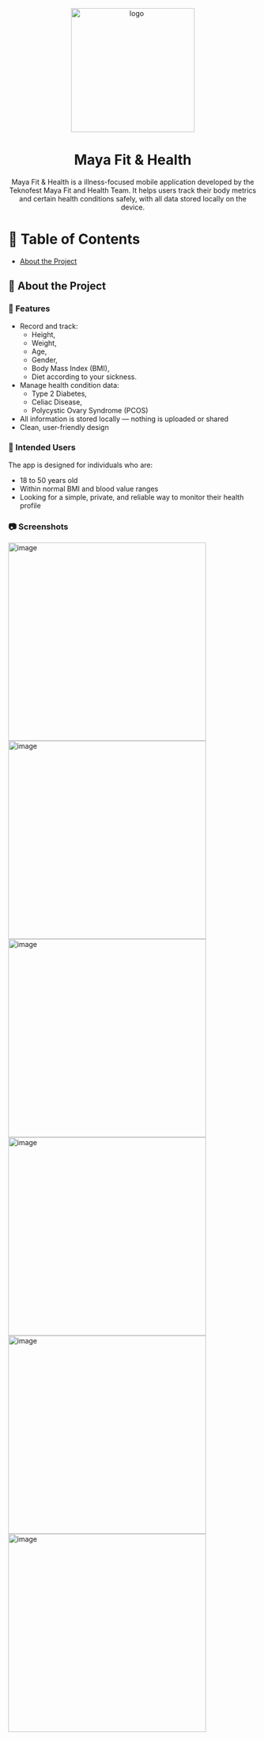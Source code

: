 <div align='center'>

<img src=https://github.com/semihtuncer/MayaDiet/blob/main/Images/Ak%C4%B1ll%C4%B1Diyetisyen.png alt="logo" width=250 height=250 />

<h1>Maya Fit & Health</h1>
<p>Maya Fit & Health is a illness-focused mobile application developed by the Teknofest Maya Fit and Health Team. It helps users track their body metrics and certain health conditions safely, with all data stored locally on the device. </p>

</div>

# :notebook_with_decorative_cover: Table of Contents
- [About the Project](#star2-about-the-project)

## :star2: About the Project

### :dart: Features
- Record and track:
    - Height,
    - Weight,
    - Age,
    - Gender,
    - Body Mass Index (BMI),
    - Diet according to your sickness.
- Manage health condition data:
    - Type 2 Diabetes,
    - Celiac Disease,
    - Polycystic Ovary Syndrome (PCOS)
- All information is stored locally — nothing is uploaded or shared
- Clean, user-friendly design
  
### 👥 Intended Users
The app is designed for individuals who are:
 - 18 to 50 years old
 - Within normal BMI and blood value ranges
 - Looking for a simple, private, and reliable way to monitor their health profile

### :camera: Screenshots
<div align=>
<img src="https://github.com/semihtuncer/MayaDiet/blob/main/Images/Banner1.png" alt='image' width='400'/>
<img src="https://github.com/semihtuncer/MayaDiet/blob/main/Images/Banner2.png" alt='image' width='400'/>
<img src="https://github.com/semihtuncer/MayaDiet/blob/main/Images/Banner3.png" alt='image' width='400'/>
<img src="https://github.com/semihtuncer/MayaDiet/blob/main/Images/Banner4.png" alt='image' width='400'/>
<img src="https://github.com/semihtuncer/MayaDiet/blob/main/Images/Banner5.png" alt='image' width='400'/>
<img src="https://github.com/semihtuncer/MayaDiet/blob/main/Images/Banner6.png" alt='image' width='400'/>
</div>


